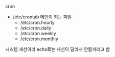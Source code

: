 cron

- /etc/crontab 메인이 되는 파일  
    - /etc/cron.hourly  
    - /etc/cron.daily  
    - /etc/cron.weekly  
    - /etc/cron.monthly  

시스템 세션이라 echo로는 세션이 달라서 안될꺼라고 함

